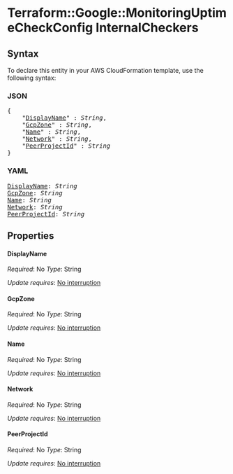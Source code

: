 # Terraform::Google::MonitoringUptimeCheckConfig InternalCheckers

## Syntax

To declare this entity in your AWS CloudFormation template, use the following syntax:

### JSON

<pre>
{
    "<a href="#displayname" title="DisplayName">DisplayName</a>" : <i>String</i>,
    "<a href="#gcpzone" title="GcpZone">GcpZone</a>" : <i>String</i>,
    "<a href="#name" title="Name">Name</a>" : <i>String</i>,
    "<a href="#network" title="Network">Network</a>" : <i>String</i>,
    "<a href="#peerprojectid" title="PeerProjectId">PeerProjectId</a>" : <i>String</i>
}
</pre>

### YAML

<pre>
<a href="#displayname" title="DisplayName">DisplayName</a>: <i>String</i>
<a href="#gcpzone" title="GcpZone">GcpZone</a>: <i>String</i>
<a href="#name" title="Name">Name</a>: <i>String</i>
<a href="#network" title="Network">Network</a>: <i>String</i>
<a href="#peerprojectid" title="PeerProjectId">PeerProjectId</a>: <i>String</i>
</pre>

## Properties

#### DisplayName

_Required_: No
_Type_: String

_Update requires_: [No interruption](https://docs.aws.amazon.com/AWSCloudFormation/latest/UserGuide/using-cfn-updating-stacks-update-behaviors.html#update-no-interrupt)

#### GcpZone

_Required_: No
_Type_: String

_Update requires_: [No interruption](https://docs.aws.amazon.com/AWSCloudFormation/latest/UserGuide/using-cfn-updating-stacks-update-behaviors.html#update-no-interrupt)

#### Name

_Required_: No
_Type_: String

_Update requires_: [No interruption](https://docs.aws.amazon.com/AWSCloudFormation/latest/UserGuide/using-cfn-updating-stacks-update-behaviors.html#update-no-interrupt)

#### Network

_Required_: No
_Type_: String

_Update requires_: [No interruption](https://docs.aws.amazon.com/AWSCloudFormation/latest/UserGuide/using-cfn-updating-stacks-update-behaviors.html#update-no-interrupt)

#### PeerProjectId

_Required_: No
_Type_: String

_Update requires_: [No interruption](https://docs.aws.amazon.com/AWSCloudFormation/latest/UserGuide/using-cfn-updating-stacks-update-behaviors.html#update-no-interrupt)

